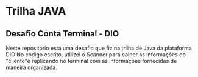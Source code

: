 # Trilha JAVA
## Desafio Conta Terminal - DIO

Neste repositório está uma desafio que fiz na trilha de Java da plataforma DIO
No código escrito, utilizei o Scanner para colher as informações do "cliente"e replicando no terminal com as informações fornecidas de maneira organizada.
